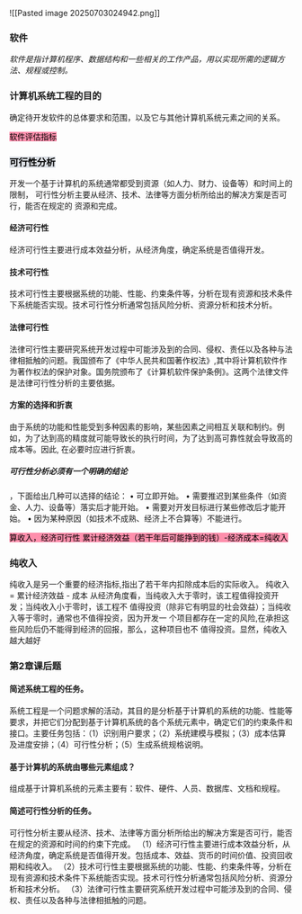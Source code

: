 ![[Pasted image 20250703024942.png]]

### 软件
*软件是指计算机程序、数据结构和一些相关的工作产品，用以实现所需的逻辑方法、规程或控制。*
### 计算机系统工程的目的
确定待开发软件的总体要求和范围，以及它与其他计算机系统元素之间的关系。

<mark style="background: #FF5582A6;">软件评估指标</mark>
### <mark style="background: #CACFD9A6;">可行性分析</mark>
开发一个基于计算机的系统通常都受到资源（如人力、财力、设备等）和时间上的限制， 
可行性分析主要从经济、技术、法律等方面分析所给出的解决方案是否可行，能否在规定的 
资源和完成。
#### 经济可行性
经济可行性主要进行成本效益分析，从经济角度，确定系统是否值得开发。
#### 技术可行性
技术可行性主要根据系统的功能、性能、约束条件等，分析在现有资源和技术条件下系统能否实现。技术可行性分析通常包括风险分析、资源分析和技术分析。
#### 法律可行性
法律可行性主要研究系统开发过程中可能涉及到的合同、侵权、责任以及各种与法律相抵触的问题。我国颁布了《中华人民共和国著作权法》,其中将计算机软件作为著作权法的保护对象。国务院颁布了《计算机软件保护条例》。这两个法律文件是法律可行性分析的主要依据。
#### 方案的选择和折衷
由于系统的功能和性能受到多种因素的影响，某些因素之间相互关联和制约。例如，为了达到高的精度就可能导致长的执行时间，为了达到高可靠性就会导致高的成本等。因此, 在必要时应进行折衷。

##### 可行性分析必须有一个明确的结论
，下面给出几种可以选择的结论：
• 可立即开始。
• 需要推迟到某些条件（如资金、人力、设备等）落实后才能开始。
• 需要对开发目标进行某些修改后才能开始。
• 因为某种原因（如技术不成熟、经济上不合算等）不能进行。

<mark style="background: #FF5582A6;">算收入，经济可行性 累计经济效益（若干年后可能挣到的钱）-经济成本=纯收入</mark>
### 纯收入
纯收入是另一个重要的经济指标,指出了若干年内扣除成本后的实际收入。
纯收入= 累计经济效益 - 成本
从经济角度看，当纯收入大于零时，该工程值得投资开发；当纯收入小于零时，该工程不 
值得投资（除非它有明显的社会效益）；当纯收入等于零时，通常也不值得投资，因为开发一 
个项目都存在一定的风险,在承担这些风险后仍不能得到经济的回报，那么，这种项目也不 
值得投资。显然，纯收入越大越好

### 第2章课后题

#### 简述系统工程的任务。

系统工程是一个问题求解的活动，其目的是分析基于计算机的系统的功能、性能等要求，并把它们分配到基于计算机系统的各个系统元素中，确定它们的约束条件和接口。主要任务包括：（1）识别用户要求；（2）系统建模与模拟；（3）成本估算及进度安排；（4）可行性分析；（5）生成系统规格说明。
#### 基于计算机的系统由哪些元素组成？
组成基于计算机系统的元素主要有：软件、硬件、人员、数据库、文档和规程。
#### 简述可行性分析的任务。
可行性分析主要从经济、技术、法律等方面分析所给出的解决方案是否可行，能否在规定的资源和时间的约束下完成。
（1）经济可行性主要进行成本效益分析，从经济角度，确定系统是否值得开发。包括成本、效益、货币的时间价值、投资回收期和纯收入。
（2）技术可行性主要根据系统的功能、性能、约束条件等，分析在现有资源和技术条件下系统能否实现。技术可行性分析通常包括风险分析、资源分析和技术分析。
（3）法律可行性主要研究系统开发过程中可能涉及到的合同、侵权、责任以及各种与法律相抵触的问题。